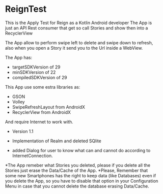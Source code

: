 # ReignTest

This is the Apply Test for Reign as a Kotlin Android developer
The App is just an API Rest consumer that get so call Stories and show then into a RecyclerView

The App allow to perform swipe left to delete and swipe down to refresh, also when you open a Story it send you to the Url inside a WebView.

The App has:
- targetSDKVersion of 29
- minSDKVersion of 22
- compiledSDKVersion of 29

This App use some estra libraries as:

- GSON
- Volley
- SwipeRefreshLayout from AndroidX
- RecyclerView from AndroidX

And require Internet to work with.

- Version 1.1

- Implementation of Realm and deleted SQlite
- added Dialog for user to know what can and cannot do according to InternetConnection.

*The App remeber what Stories you deleted, please if you delete all the Stories just erase the Data/Cache of the App.
*Please, Remember that some new Smartphones has the right to keep data (like Databases) even if you delete the App, so 
you have to disable that option in your Configuration Menu in case that you cannot delete the database erasing Data/Cache.


